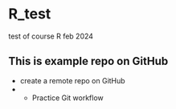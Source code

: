 # R_test
test of course R feb 2024

## This is example repo on GitHub

- create a remote repo on GitHub
- - Practice Git workflow
